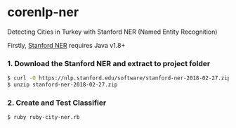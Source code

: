 # corenlp-ner

Detecting Cities in Turkey with Stanford NER (Named Entity Recognition)

Firstly, [Stanford NER](https://nlp.stanford.edu/software/CRF-NER.html) requires Java v1.8+

### 1. Download the Stanford NER and extract to project folder

```bash
$ curl -O https://nlp.stanford.edu/software/stanford-ner-2018-02-27.zip
$ unzip stanford-ner-2018-02-27.zip
```

### 2. Create and Test Classifier

```bash
$ ruby ruby-city-ner.rb
```